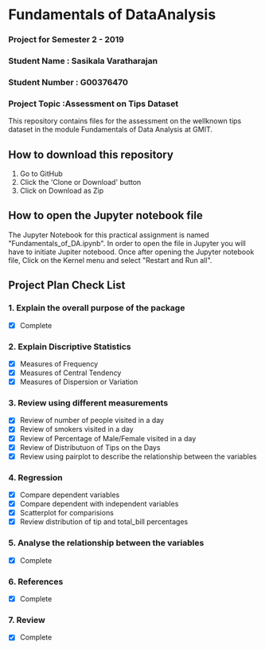# Fundamentals of DataAnalysis
### Project for Semester 2 - 2019
### Student Name : Sasikala Varatharajan
### Student Number : G00376470

### Project Topic :Assessment on Tips Dataset

This repository contains files for the assessment on the wellknown tips dataset in the module 
Fundamentals of Data Analysis at GMIT.

## How to download this repository
1. Go to GitHub
2. Click the 'Clone or Download' button
3. Click on Download as Zip

## How to open the Jupyter notebook file
The Jupyter Notebook for this practical assignment is named "Fundamentals_of_DA.ipynb". In order to open the file in Jupyter you will have to initiate Jupiter notebood. Once after opening the Jupyter notebook file, Click on the Kernel menu and select "Restart and Run all".

## Project Plan Check List

### 1. Explain the overall purpose of the package
- [x] Complete

### 2. Explain Discriptive Statistics
- [x] Measures of Frequency
- [x] Measures of Central Tendency
- [x] Measures of Dispersion or Variation

### 3. Review using different measurements
- [x] Review of number of people visited in a day
- [x] Review of smokers visited in a day
- [x] Review of Percentage of Male/Female visited in a day
- [x] Review of Distributuon of Tips on the Days
- [x] Review using pairplot to describe the relationship between the variables

### 4. Regression 
- [x] Compare dependent variables
- [x] Compare dependent with independent variables
- [x] Scatterplot for comparisions
- [x] Review distribution of tip and total_bill percentages

### 5. Analyse the relationship between the variables
- [x] Complete
### 6. References
- [x] Complete
### 7. Review
- [x] Complete
